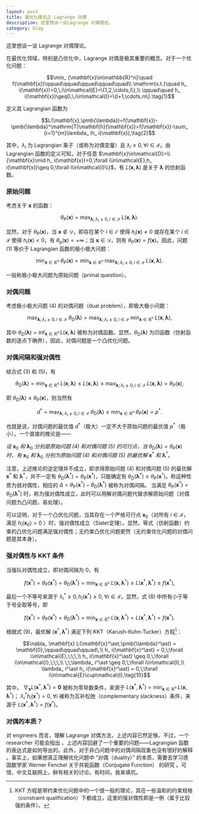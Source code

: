 ```yaml
---
layout: post
title: 最优化理论之 Lagrange 对偶 
description: 这里想谈一谈Lagrange 对偶理论。
category: blog
---
```


这里想谈一谈 Lagrange 对偶理论。

在最优化领域，特别是凸优化中，Lagrange 对偶是极其重要的概念。对于一个优化问题：

$$\min_ {\mathbf{x}\in\mathbb{R}^n}\quad f(\mathbf{x})\qquad\qquad\qquad\qquad\quad\\
\mathrm{s.t.}\quad h_ i(\mathbf{x})=0,\,i\in\mathcal{E}=\{1,2,\cdots,l\},\\
\qquad\quad h_ i(\mathbf{x})\geq0,\,i\in\mathcal{I}=\{l+1,\cdots,m\}.\tag{1}$$

定义其 Lagrangian 函数为

$$L(\mathbf{x},\pmb{\lambda})=f(\mathbf{x})-\pmb{\lambda}^\mathrm{T}\mathbf{h}(\mathbf{x})=f(\mathbf{x})-\sum_ {i=1}^{m}\lambda_ ih_ i(\mathbf{x}),\tag{2}$$

其中，$\lambda_ i$ 为 Lagrangian 乘子（或称为对偶变量）且 $\lambda_ i\geq 0,\forall i\in\mathcal{I}$。由 Lagrangian 函数的定义可知，对于任意 $\mathbf{x}\in\mathcal{D}=\\{\mathbf{x}\mid h_ i(\mathbf{x})=0,\forall i\in\mathcal{E};h_ i(\mathbf{x})\geq 0,\forall i\in\mathcal{I}\\}$，有 $L(\mathbf{x},\pmb{\lambda})$ 是关于 $\pmb{\lambda}$ 的仿射函数。

### 原始问题

考虑关于 $\mathbf{x}$ 的函数：

$$\theta_ \mathrm{P}(\mathbf{x})=\max_ {\pmb{\lambda};\lambda_ i\geq 0,i\in\mathcal{I}}\;L(\mathbf{x},\pmb{\lambda}).\tag{3}$$

显然，对于 $\theta_ \mathrm{P}(\mathbf{x})$，当 $\mathbf{x}\notin\mathcal{D}$，即存在某个 $i\in\mathcal{E}$ 使得 $h_ i(\mathbf{x})\neq 0$ 或存在某个 $i\in\mathcal{I}$ 使得 $h_ i(\mathbf{x})<0$，有 $\theta_ \mathrm{p}(\mathbf{x})=+\infty$；当 $\mathbf{x}\in\mathcal{D}$，则有 $\theta_ \mathrm{P}(\mathbf{x})=f(\mathbf{x})$。因此，问题 (1) 等价于 Lagrangian 函数的极小极大问题：

$$\min_ {\mathbf{x}\in\mathbb{R}^n}\;\theta_ \mathrm{P}(\mathbf{x})=\min_ {\mathbf{x}\in\mathbb{R}^n}\;\max_ {\pmb{\lambda};\lambda_ i\geq 0,i\in\mathcal{I}}\;L(\mathbf{x},\pmb{\lambda}).\tag{4}$$

一般称极小极大问题为原始问题（primal question）。

### 对偶问题

考虑极小极大问题 (4) 的对偶问题（dual problem），即极大极小问题：

$$\max_ {\pmb{\lambda};\lambda_ i\geq 0,i\in\mathcal{I}}\;\theta_ \mathrm{D}(\pmb{\lambda})=\max_ {\pmb{\lambda};\lambda_ i\geq 0,i\in\mathcal{I}}\;\min_ {\mathbf{x}\in\mathbb{R}^n}\;L(\mathbf{x},\pmb{\lambda}),\tag{5}$$

其中 $\theta_ \mathrm{D}(\pmb{\lambda})=\inf_ {\mathbf{x}\in\mathbb{R}^n}\,L(\mathbf{x},\pmb{\lambda})$ 被称为对偶函数。显然，$\theta_ \mathrm{D}(\pmb{\lambda})$ 为凹函数（仿射函数的逐点下确界），因此，对偶问题是一个凸优化问题。

### 对偶间隔和强对偶性

结合式 (3) 和 (5)，有

$$\theta_ \mathrm{D}(\pmb{\lambda})=\min_ {\mathbf{x}\in\mathbb{R}^n}\;L(\mathbf{x},\pmb{\lambda})\leq L(\mathbf{x},\pmb{\lambda})\leq \max_ {\pmb{\lambda};\lambda_ i\geq 0,i\in\mathcal{I}}\;L(\mathbf{x},\pmb{\lambda})=\theta_ \mathrm{P}(\mathbf{x}),\tag{6}$$

即 $\theta_ \mathrm{D}(\pmb{\lambda})\leq\theta_ \mathrm{P}(\mathbf{x})$，则当然有

$$d^\ast=\max_ {\pmb{\lambda};\lambda_ i\geq 0,i\in\mathcal{I}}\;\theta_ \mathrm{D}(\pmb{\lambda})\leq\min_ {\mathbf{x}\in\mathbb{R}^n}\;\theta_ \mathrm{P}(\mathbf{x})=p^\ast.\tag{7}$$

也就是说，对偶问题的最优值 $d^\ast$（极大）一定不大于原始问题的最优值 $p^\ast$（极小）。一个直接的推论是——

_设_ $\mathbf{x}_ 0$ _和_ $\pmb{\lambda}_ 0$ _分别是原始问题  (4) 和对偶问题 (5) 的可行点，当_ $\theta_ \mathrm{D}(\pmb{\lambda})=\theta_ \mathrm{P}(\mathbf{x})$ _时，有_ $\mathbf{x}_ 0$ _和_ $\pmb{\lambda}_ 0$ _分别为原始问题 (4) 和对偶问题 (5) 的最优解_  $\mathbf{x}^\ast$ _和_ $\pmb{\lambda}^\ast$。

注意，上述推论的逆定理并不成立，即求得原始问题 (4) 和对偶问题 (5) 的最优解 $\mathbf{x}^\ast$ 和 $\pmb{\lambda}^\ast$，并不一定有 $\theta_ \mathrm{D}(\pmb{\lambda}^\ast)=\theta_ \mathrm{P}(\mathbf{x}^\ast)$，只能确定有 $\theta_ \mathrm{D}(\pmb{\lambda}^\ast)\leq\theta_ \mathrm{P}(\mathbf{x}^\ast)$。称这种性质为弱对偶性，相应的 $\Delta=\theta_ \mathrm{P}(\mathbf{x}^\ast)-\theta_ \mathrm{D}(\pmb{\lambda}^\ast)$ 被称为对偶间隔。 当满足 $\theta_ \mathrm{P}(\mathbf{x}^\ast)=\theta_ \mathrm{D}(\pmb{\lambda}^\ast)$ 时，称为强对偶性成立，此时可以用解对偶问题代替求解原始问题（对偶问题为凸问题，易处理）。

可以证明，对于一个凸优化问题，当其存在一个严格可行点 $\mathbf{x}_ 0$（对所有 $i\in\mathcal{I}$，满足 $h_ i(\mathbf{x}_ 0)>0$ ）时，强对偶性成立（Slater定理）。显然，等式（仿射函数）约束的凸优化问题满足强对偶性；无约束凸优化问题更然（无约束优化问题的对偶问题是其本身）。

### 强对偶性与 KKT 条件

当强队对偶性成立，即对偶间隔为 $0$，有

$$f(\mathbf{x}^\ast)=\theta_ \mathrm{P}(\mathbf{x}^\ast)=\theta_ \mathrm{D}(\pmb{\lambda}^\ast)=\min_ {\mathbf{x}\in\mathbb{R}^n}\;L(\mathbf{x},\pmb{\lambda}^\ast)\leq L(\mathbf{x}^\ast,\pmb{\lambda}^\ast)\leq f(\mathbf{x}^\ast),\tag{8}$$

最后一个不等号来源于 $\lambda_ i^\ast\geq 0,h_ i(\mathbf{x}^\ast)\geq 0,\;\forall i\in\mathcal{I}$。显然，式 (8) 中所有小于等于号全取等号，即

$$f(\mathbf{x}^\ast)=\theta_ \mathrm{P}(\mathbf{x}^\ast)=\theta_ \mathrm{D}(\pmb{\lambda}^\ast)=\min_ {\mathbf{x}\in\mathbb{R}^n}\;L(\mathbf{x},\pmb{\lambda}^\ast)= L(\mathbf{x}^\ast,\pmb{\lambda}^\ast)= f(\mathbf{x}^\ast).\tag{9}$$

根据式 (9)，最优解 $(\mathbf{x}^\ast,\pmb{\lambda}^\ast)$ 满足下列 KKT（Karush-Kuhn-Tucker）方程[^1]：

$$\nabla_ \mathbf{x} L(\mathbf{x}^\ast,\pmb{\lambda}^\ast) = \mathbf{0},\qquad\qquad\qquad\,\\
h_ i(\mathbf{x}^\ast) = 0,\;\forall i\in\mathcal{E},\;\;\,\\
h_ i(\mathbf{x}^\ast) \geq 0,\;\forall i\in\mathcal{I},\;\;\,\\
\;\;\lambda_ i^\ast \geq 0,\;\forall i\in\mathcal{I},\\
\lambda_ i^\ast h_ i(\mathbf{x}^\ast) = 0,\;\forall i\in\mathcal{E}\cup\mathcal{I},\tag{10}$$

其中， $\nabla_ \mathbf{x} L(\mathbf{x}^\ast,\pmb{\lambda}^\ast) = \mathbf{0}$ 被称为零导数条件，来源于 $L(\mathbf{x}^\ast,\pmb{\lambda}^\ast)=\min_ {\mathbf{x}\in\mathbb{R}^n}\;L(\mathbf{x},\pmb{\lambda}^\ast)$； $\lambda_ i^\ast h_ i(\mathbf{x}^\ast) = 0,\;\forall i$ 被称为互补松弛（complementary slackness）条件，来源于 $L(\mathbf{x}^\ast,\pmb{\lambda}^\ast)= f(\mathbf{x}^\ast)$。

[^1]: KKT 方程是带约束优化问题中的一个很一般的理论，其在一些温和的约束规格（constraint qualification）下都成立，这里的强对偶性即是一例（属于比较强的条件）。

### 对偶的本质？

对 engineers 而言，理解 Lagrange 对偶方法，上述内容已然足够。不过，一个 researcher 可能会指出 ，上述内容回避了一个重要的问题——Lagrangian 函数的表达式是如何导出的。此外，对于非凸问题中的对偶间隔现象也没有很好的解释 。事实上，如果想真正理解优化问题中 “对偶（duality）” 的本质，需要去学习德国数学家   Werner Fenchel 关于共轭函数（Conjugate Function） 的研究 。可惜，中文互联网上，鲜有相关的讨论。有时间，我来填坑。

[Jhonhu]:    https://jhonhu1994.github.io  "JhonHu"
